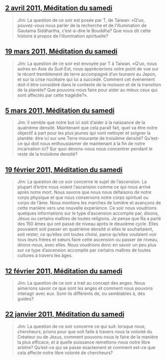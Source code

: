 ## [2 avril 2011, Méditation du samedi](fr/2011/2011_0402)


> Jim: La question de ce soir est posée par T, de Taiwan: «Q’uo, pouvez-vous nous parler de la recherche et de l’illumination de Gautama Siddhartha, c’est-à-dire le Bouddha? Que nous dit cette histoire à propos de l’illumination spirituelle?

[<i class="fas fa-file-pdf"></i>](http://llresearch.org/transcripts/issues/2011_french/2011_0402.pdf) [<i class="fas fa-external-link-alt"></i>](http://llresearch.org/transcripts/issues/2011_french/2011_0402.aspx)
 

## [19 mars 2011, Méditation du samedi](fr/2011/2011_0319)


> Jim: La question de ce soir est envoyée par T à Taiwan. «Q’uo, nous autres en Asie du Sud-Est, nous apprécierions votre point de vue sur le récent tremblement de terre accompagné d’un tsunami au Japon, et sur la crise nucléaire qui lui a succédé. Comment cet événement doit-il être considéré dans le contexte de la moisson et de la transition de la planète? Que pouvons-nous faire pour aider au mieux ceux qui sont affectés par cette tragédie?».

[<i class="fas fa-file-pdf"></i>](http://llresearch.org/transcripts/issues/2011_french/2011_0319.pdf) [<i class="fas fa-external-link-alt"></i>](http://llresearch.org/transcripts/issues/2011_french/2011_0319.aspx)
 

## [5 mars 2011, Méditation du samedi](fr/2011/2011_0305)


> Jim: Il semble que notre but ici soit d’aider à la naissance de la quatrième densité. Maintenant que cela paraît fait, quel va être notre objectif à part pour les plus jeunes qui vont nettoyer et soigner la planète: être ici sur une Terre mourante de troisième densité? Qu’est-ce qui doit nous enthousiasmer de maintenant à la fin de notre incarnation ici? Sur quoi devons-nous nous concentrer pendant le reste de la troisième densité?

[<i class="fas fa-file-pdf"></i>](http://llresearch.org/transcripts/issues/2011_french/2011_0305.pdf) [<i class="fas fa-external-link-alt"></i>](http://llresearch.org/transcripts/issues/2011_french/2011_0305.aspx)
 

## [19 février 2011, Méditation du samedi](fr/2011/2011_0219)


> Jim: La question de ce soir concerne le sujet de l’ascension. La plupart d’entre nous voient l’ascension comme ce qui nous arrive après notre mort. Nous savons que nous nous défaisons de notre corps physique et que nous conservons notre corps spirituel ou corps de l’âme. Nous montons les marches de lumière et avançons de cette manière vers une nouvelle expérience. Ce soir nous voudrions quelques informations sur le type d’ascension accomplie par, disons, Jésus ou certains maîtres de toutes religions. Je pense que Ra a parlé des 150 âmes qui ont passé de niveau après le deuxième cycle. Elles pouvaient soit passer en quatrième densité si elles le souhaitaient, soit rester, ce qu’elles ont toutes choisi, parce qu’elles voulaient voir tous leurs frères et sœurs faire cette ascension ou passer de niveau, dirons-nous, avec elles. Nous voudrions donc en savoir un peu plus sur ce type d’ascension accomplie par certains maîtres de toutes cultures à travers les âges.

[<i class="fas fa-file-pdf"></i>](http://llresearch.org/transcripts/issues/2011_french/2011_0219.pdf) [<i class="fas fa-external-link-alt"></i>](http://llresearch.org/transcripts/issues/2011_french/2011_0219.aspx)
 

## [12 février 2011, Méditation du samedi](fr/2011/2011_0212)


> Jim: La question de ce soir a trait au concept des anges. Nous aimerions savoir ce que sont les anges et comment nous pouvons interagir avec eux. Sont-ils différents de, ou semblables à, des guides?

[<i class="fas fa-file-pdf"></i>](http://llresearch.org/transcripts/issues/2011_french/2011_0212.pdf) [<i class="fas fa-external-link-alt"></i>](http://llresearch.org/transcripts/issues/2011_french/2011_0212.aspx)
 

## [22 janvier 2011, Méditation du samedi](fr/2011/2011_0122)


> Jim: La question de ce soir concerne ce qui suit: lorsque nous, chercheurs, prions pour que soit faite à travers nous la volonté du Créateur ou de Jésus, comment pouvons-nous le faire de la manière la plus efficace, et à quelle puissance remettons-nous notre libre arbitre? Qu’est-ce qui se passe exactement et comment est-ce que cela affecte notre libre volonté de chercheurs?

[<i class="fas fa-file-pdf"></i>](http://llresearch.org/transcripts/issues/2011_french/2011_0122.pdf) [<i class="fas fa-external-link-alt"></i>](http://llresearch.org/transcripts/issues/2011_french/2011_0122.aspx)
 